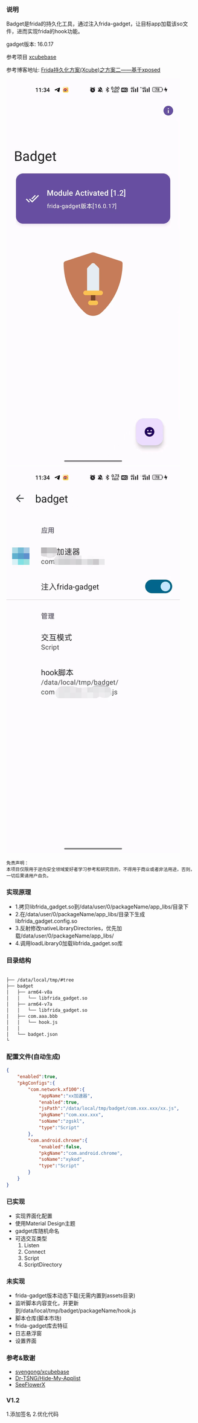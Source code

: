 ### 说明

Badget是frida的持久化工具，通过注入frida-gadget，让目标app加载该so文件，进而实现frida的hook功能。

gadget版本: 16.0.17

参考项目  [xcubebase](https://github.com/svengong/xcubebase)

参考博客地址: [Frida持久化方案(Xcube)之方案二——基于xposed](https://bbs.kanxue.com/thread-266784.htm)

![界面1](show_1.jpg)
![界面2](show_2.jpg)

```
免责声明：
本项目仅限用于逆向安全领域爱好者学习参考和研究目的，不得用于商业或者非法用途，否则，一切后果请用户自负。
```

### 实现原理
* 1.拷贝libfrida_gadget.so到/data/user/0/packageName/app_libs/目录下
* 2.在/data/user/0/packageName/app_libs/目录下生成libfrida_gadget.config.so
* 3.反射修改nativeLibraryDirectories，优先加载/data/user/0/packageName/app_libs/
* 4.调用loadLibrary0加载libfrida_gadget.so库

### 目录结构
```tree

├── /data/local/tmp/#tree
├── badget
│   ├── arm64-v8a
│   │   └── libfrida_gadget.so
│   ├── arm64-v7a
│   │   └── libfrida_gadget.so
│   ├── com.aaa.bbb
│   │   └── hook.js
│   │
│   └── badget.json
└
```

### 配置文件(自动生成)
```json
{
    "enabled":true,
    "pkgConfigs":{
        "com.network.xf100":{
            "appName":"xx加速器",
            "enabled":true,
            "jsPath":"/data/local/tmp/badget/com.xxx.xxx/xx.js",
            "pkgName":"com.xxx.xxx",
            "soName":"zgskl",
            "type":"Script"
        },
        "com.android.chrome":{
            "enabled":false,
            "pkgName":"com.android.chrome",
            "soName":"xykod",
            "type":"Script"
        }
    }
}
```
### 已实现
- 实现界面化配置
- 使用Material Design主题
- gadget库随机命名
- 可选交互类型
  1. Listen
  2. Connect
  3. Script
  4. ScriptDirectory

### 未实现
- frida-gadget版本动态下载(无需内置到assets目录)
- 监听脚本内容变化，并更新到/data/local/tmp/badget/packageName/hook.js
- 脚本仓库(脚本市场)
- frida-gadget库去特征
- 日志悬浮窗
- 设置界面


### 参考&致谢
- [svengong/xcubebase](https://github.com/svengong/xcubebase)
- [Dr-TSNG/Hide-My-Applist](https://github.com/Dr-TSNG/Hide-My-Applist)
- [SeeFlowerX](https://github.com/SeeFlowerX)

### V1.2
1.添加签名
2.优化代码
